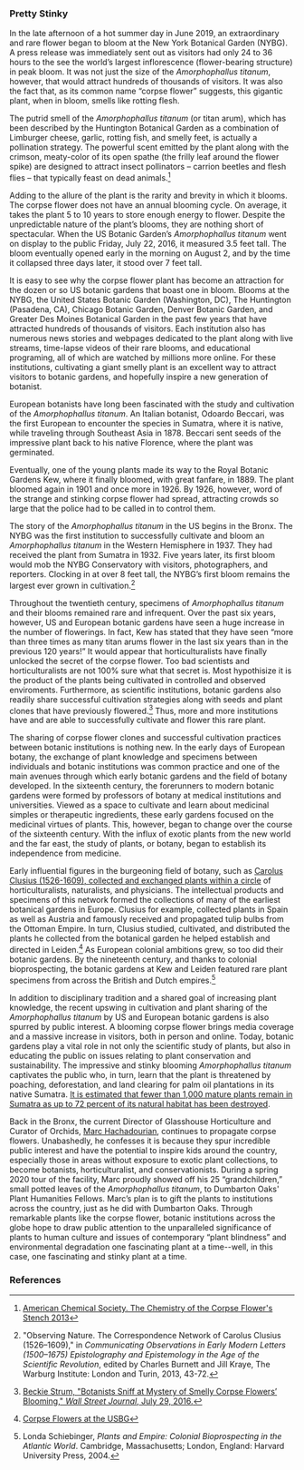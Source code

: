 <var data-essay
	title="The Corpse Flower - Amorphophallus titanium"
	data-banner="https://upload.wikimedia.org/wikipedia/commons/d/da/Corpse_flower_%2871304%29f.jpg"
	data-layout="vtl"
	data-num-maps="4"
	data-num-images="10"
	data-num-specimens="16"
	data-num-primary-sources="4"
	data-author="Ashley Buchanan, PhD"></var>
	
### Pretty Stinky
In the late afternoon of a hot summer day in June 2019, an extraordinary and rare flower began to bloom at the <span eid="Q636275">New York Botanical Garden (NYBG)</span>. A press release was immediately sent out as visitors had only 24 to 36 hours to the see the world’s largest inflorescence (flower-bearing structure) in peak bloom. It was not just the size of the <span eid="Q431224">_Amorphophallus titanum_</span>, however, that would attract hundreds of thousands of visitors. It was also the fact that, as its common name “corpse flower” suggests, this gigantic plant, when in bloom, smells like rotting flesh. 
<param ve-video id="5upF4rJUxC4" title="NYBG 2019 Corpse Flower Timelapse">

The putrid smell of the _Amorphophallus titanum_ (or titan arum), which has been described by the Huntington Botanical Garden as a combination of Limburger cheese, garlic, rotting fish, and smelly feet, is actually a pollination strategy. The powerful scent emitted by the plant along with the crimson, <span data-click-image-zoomto="1706,1802,1461,1098">meaty-color of its open spathe</span> (the frilly leaf around the flower spike) are designed to attract insect pollinators – <span eid="Q303626">carrion beetles</span> and <span eid="Q978302">flesh flies</span> – that typically feast on dead animals.[^1] 
<var data-primary="image"></var>
<var data-image
     data-fit="cover"
     data-attribute="Corpse Flower (Amorphophallus Titanum) in full bloom at Edmonton's Muttart Conservatory, April 7, 2015. Photograph by Richard J. Rehman"
     data-url="https://upload.wikimedia.org/wikipedia/commons/4/40/Corpse_Flower_%28Amorphophallus_Titanum%29_1_of_5.jpg"></var>

Adding to the allure of the plant is the rarity and brevity in which it blooms. The corpse flower does not have an annual blooming cycle. On average, it takes the plant 5 to 10 years to store enough energy to flower. Despite the unpredictable nature of the plant’s blooms, they are nothing short of spectacular. When the US Botanic Garden’s _Amorphophallus titanum_ went on display to the public Friday, July 22, 2016, it measured 3.5 feet tall. The bloom eventually opened early in the morning on August 2, and by the time it collapsed three days later, it stood over 7 feet tall. 
<var data-primary="image"></var>
<var data-image
     data-fit="cover"
     data-attribute="Corpse Flower Lifecycle, USGB"
     data-url="https://www.usbg.gov/sites/default/files/images/cm16465_titan_arum_life_cycle_17x11.jpg"></var>
<param ve-video id="lQwFAZKLxEE" title="USBG Corpse Flower Timelapse 2016">

It is easy to see why the corpse flower plant has become an attraction for the dozen or so US botanic gardens that boast one in bloom. Blooms at the NYBG, the <span eid="Q1848855">United States Botanic Garden</span> (Washington, DC), <span eid="Q1400558">The Huntington</span> (Pasadena, CA), Chicago Botanic Garden, Denver Botanic Garden, and Greater Des Moines Botanical Garden in the past few years that have attracted hundreds of thousands of visitors. Each institution also has numerous news stories and webpages dedicated to the plant along with live streams, time-lapse videos of their rare blooms, and educational programing, all of which are watched by millions more online. For these institutions, cultivating a giant smelly plant is an excellent way to attract visitors to botanic gardens, and hopefully inspire a new generation of botanist. 
<var data-primary="image"></var>
<var data-image
     data-fit="cover"
     data-attribute="Crowds at the USBG line up to catch a glimps of a corpse flower in full bloom."
     data-url="https://media.npr.org/assets/img/2013/07/23/corpsefloweredit003-f2deaf4f87f4496766a0148e12ad0b50e6158980-s1000-c85.jpg"></var>
<param ve-video id="L-Tp9cDj7Vg" title="USBG Corpse Flower 2020: Live Horticulture Q&A">

European botanists have long been fascinated with the study and cultivation of the _Amorphophallus titanum_. An Italian botanist, <span eid="Q361037">Odoardo Beccari</span>, was the first European to encounter the species in <span eid="Q3492">Sumatra</span>, where it is native, while traveling through Southeast Asia in 1878. Beccari sent seeds of the impressive plant back to his native Florence, where the plant was germinated. 
<var data-primary="map"></var>
<param ve-map center="26.761740, 56.651666" zoom="3">
<param ve-map-layer geojson active url="/geojson/corpse_flower.json">
<var data-image
     data-fit="contain"
     data-attribute="Indonesian men pose with two Amorphophallus plants (one in bloom), c. 1900-1940"
     data-url="https://upload.wikimedia.org/wikipedia/commons/e/e0/COLLECTIE_TROPENMUSEUM_Indonesische_mannen_poseren_bij_twee_verschillende_soorten_Amorphophallus_planten_waaronder_een_in_bloei_staande_Amorphophallus_Titanum_TMnr_60042790.jpg"></var>

Eventually, one of the young plants made its way to the <span eid="Q188617">Royal Botanic Gardens Kew</span>, where it finally bloomed, with great fanfare, in 1889. The plant bloomed again in 1901 and once more in 1926. By 1926, however, word of the strange and stinking corpse flower had spread, attracting crowds so large that the police had to be called in to control them. 
<param data-primary="map">
<param ve-map center="Q18748726" zoom=11">
<param ve-map-layer geojson active url="/geojson/corpse_flower.json">
<param ve-image iiif
     fit="contain"
     title="Corpse Flower Bloom, Kew, 1901"					    
     url="https://raw.githubusercontent.com/JSTOR-Labs/plant-humanities/develop/images/Kew_historic_Corpse_Flower.jpg"

The story of the _Amorphophallus titanum_ in the US begins in the Bronx. The NYBG was the first institution to successfully cultivate and bloom an _Amorphophallus titanum_ in the Western Hemisphere in 1937. They had received the plant from Sumatra in 1932. Five years later, its first bloom would mob the NYBG Conservatory with visitors, photographers, and reporters. Clocking in at over 8 feet tall, the NYBG’s first bloom remains the largest ever grown in cultivation.[^2] 
<param ve-map center="Q636275" zoom="14">
<param ve-map-layer geojson active url="/geojson/corpse_flower.json">

Throughout the twentieth century, specimens of _Amorphophallus titanum_ and their blooms remained rare and infrequent. Over the past six years, however, US and European botanic gardens have seen a huge increase in the number of flowerings. In fact, Kew has stated that they have seen “more than three times as many titan arums flower in the last six years than in the previous 120 years!” It would appear that horticulturalists have finally unlocked the secret of the corpse flower. Too bad scientists and horticulturalists are not 100% sure what that secret is. Most hypothisize it is the product of the plants being cultivated in controlled and observed enviroments. Furthermore, as scientific institutions, botanic gardens also readily share successful cultivation strategies along with seeds and plant clones that have previously flowered.[^3] Thus, more and more institutions have and are able to successfully cultivate and flower this rare plant. 
<param ve-map
       data="/geojson/corpse-flower-bloom.json"
       basemap="Esri_WorldGrayCanvas"
       marker-type="circle"
       radius="4"
       stroke="blue"
       fill="blue"
       fill-opacity="1"
       time-dimension="true"
       auto-play="false"
       auto-fit="false"
       time-interval="1888-01-01/P1Y"
       date-format="YYYY"
       fps="4"
       zoom="1.8">

The sharing of corpse flower clones and successful cultivation practices between botanic institutions is nothing new. In the early days of European botany, the exchange of plant knowledge and specimens between individuals and botanic institutions was common practice and one of the main avenues through which early botanic gardens and the field of botany developed. In the sixteenth century, <span eid="Q167346">the forerunners to modern botanic gardens were</span> formed by professors of botany at medical institutions and universities. Viewed as a space to cultivate and learn about medicinal simples or therapeutic ingredients, these early gardens focused on the medicinal virtues of plants. This, however, began to change over the course of the sixteenth century. With the influx of exotic plants from the new world and the far east, the study of plants, or botany, began to establish its independence from medicine.
<param ve-map center="Q13375" zoom="4.5">
<param ve-map-layer geojson active url="/geojson/first_botanic_gardens.json">

Early influential figures in the burgeoning field of botany, such as [Carolus Clusius (1526-1609), collected and exchanged plants within a circle](https://digitalcollections.universiteitleiden.nl/view/collection/ublclusius) of horticulturalists, naturalists, and physicians. The intellectual products and specimens of this network formed the collections of many of the earliest botanical gardens in Europe. <span eid="Q333372">Clusius</span> for example, collected plants in Spain as well as Austria and famously received and propagated tulip bulbs from the Ottoman Empire. In turn, Clusius studied, cultivated, and distributed the plants he collected from the botanical garden he helped establish and directed in Leiden.[^4] As European colonial ambitions grew, so too did their botanic gardens. By the nineteenth century, and thanks to colonial bioprospecting, the botanic gardens at Kew and Leiden featured rare plant specimens from across the British and Dutch empires.[^5]
<param ve-storiiies id="081kn">

In addition to disciplinary tradition and a shared goal of increasing plant knowledge, the recent upswing in cultivation and plant sharing of the _Amorphophallus titanum_ by US and European botanic gardens is also spurred by public interest. A blooming corpse flower brings media coverage and a massive increase in visitors, both in person and online. Today, botanic gardens play a vital role in not only the scientific study of plants, but also in educating the public on issues relating to plant conservation and sustainability. The impressive and stinky blooming _Amorphophallus titanum_ captivates the public who, in turn, learn that the plant is threatened by poaching, deforestation, and land clearing for palm oil plantations in its native Sumatra. [It is estimated that fewer than 1,000 mature plants remain in Sumatra as up to 72 percent of its natural habitat has been destroyed](https://www.iucnredlist.org/species/118042834/118043213).
<param ve-map center="Q3492" zoom="5">
<param ve-map-layer geojson active url="/geojson/corpse_flower.json">

Back in the Bronx, the current Director of Glasshouse Horticulture and Curator of Orchids, [Marc Hachadourian](https://www.nybg.org/blogs/plant-talk/2016/07/horticulture-2/the-corpse-flower-a-decade-in-the-making/), continues to propagate corpse flowers. Unabashedly, he confesses it is because they spur incredible public interest and have the potential to inspire kids around the country, especially those in areas without exposure to exotic plant collections, to become botanists, horticulturalist, and conservationists. During a spring 2020 tour of the facility, Marc proudly showed off his 25 “grandchildren,” small potted leaves of the _Amorphophallus titanum_, to <span eid="Q1264942">Dumbarton Oaks'</span> Plant Humanities Fellows. Marc’s plan is to gift the plants to institutions across the country, just as he did with Dumbarton Oaks. Through remarkable plants like the corpse flower, botanic institutions across the globe hope to draw public attention to the unparalleled significance of plants to human culture and issues of contemporary <span eid="Q60772055">“plant blindness”</span> and environmental degradation one fascinating plant at a time--well, in this case, one fascinating and stinky plant at a time.
<var data-primary="image"></var>
<var data-image
     data-fit="contain"
     data-attribute="Mark Hachadourian with a Corpse Flower at the NYBG"
     data-url="https://www.nybg.org/content/uploads/2018/06/mco-6927-1_1-768x768.jpg"></var>

### References
[^1]: [American Chemical Society. The Chemistry of the Corpse Flower's Stench 2013](https://www.youtube.com/watch?v=uDMI_ZJt1go)
[^2]: "Observing Nature. The Correspondence Network of Carolus Clusius (1526–1609)," in _Communicating Observations in Early Modern Letters (1500–1675) Epistolography and Epistemology in the Age of the Scientific Revolution_, edited by Charles Burnett and Jill Kraye, The Warburg Institute: London and Turin, 2013, 43-72.
[^3]: [Beckie Strum, "Botanists Sniff at Mystery of Smelly Corpse Flowers’ Blooming," _Wall Street Journal_, July 29, 2016.](https://www.wsj.com/articles/botanists-sniff-at-mystery-of-smelly-corpse-flowers-blooming-1469834360)
[^4]: [Corpse Flowers at the USBG](https://www.nybg.org/garden/the-corpse-flower-amorphophallus-titanum/)
[^5]: Londa Schiebinger, _Plants and Empire: Colonial Bioprospecting in the Atlantic World_. Cambridge, Massachusetts; London, England: Harvard University Press, 2004.
